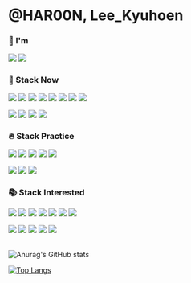 # @HAR00N, Lee_Kyuhoen
<!--
**HAR00N/HAR00N** is a ✨ _special_ ✨ repository because its `README.md` (this file) appears on your GitHub profile.
Here are some ideas to get you started:
- 🔭 I’m currently working on ...
- 🌱 I’m currently learning ...
- 👯 I’m looking to collaborate on ...
- 🤔 I’m looking for help with ...
- 💬 Ask me about ...
- 📫 How to reach me: ...
- 😄 Pronouns: ...
- ⚡ Fun fact: ...
-->
### 👋 I'm
<a href="https://www.instagram.com/kkyuhoney/?hl=ko" target="_blank"><img src="https://img.shields.io/badge/kkyuheony-E4405F?style=flat-square&logo=instagram&logoColor=white"/></a>
<a href="mailto:rustic606@gmail.com" target="_blank"><img src="https://img.shields.io/badge/rustic606-EA4335?style=flat-square&logo=gmail&logoColor=white"/></a>

### 🔨 Stack Now
<a href="#" target="_blank"><img src="https://img.shields.io/badge/GitHub-181717?style=flat-square&logo=github&logoColor=white"/></a>
   <a href="#" target="_blank"><img src="https://img.shields.io/badge/Git-F05032?style=flat-square&logo=git&logoColor=white"/></a>
   <a href="#" target="_blank"><img src="https://img.shields.io/badge/SVN-809CC9?style=flat-square&logo=subversion&logoColor=white"/></a>
   <a href="#" target="_blank"><img src="https://img.shields.io/badge/M%20Matlab-FF7F00?style=flat-square&logo=matlab&logoColor=white"/></a>
       <a href="#" target="_blank"><img src="https://img.shields.io/badge/Oracle-F80000?style=flat-square&logo=oracle&logoColor=white"/></a>
   <a href="#" target="_blank"><img src="https://img.shields.io/badge/Mysql-4479A1?style=flat-square&logo=mysql&logoColor=white"/></a>
   <a href="#" target="_blank"><img src="https://img.shields.io/badge/Docker-2496ED?style=flat-square&logo=docker&logoColor=white"/></a>
   <a href="#" target="_blank"><img src="https://img.shields.io/badge/Tomcat-F8DC75?style=flat-square&logo=apachetomcat&logoColor=black"/></a>
  
   <a href="#" target="_blank"><img src="https://img.shields.io/badge/Java-007396?style=flat-square&logo=java&logoColor=white"/></a>
   <a href="#" target="_blank"><img src="https://img.shields.io/badge/Spring-6DB33F?style=flat-square&logo=spring&logoColor=white"/></a>
   <a href="#" target="_blank"><img src="https://img.shields.io/badge/JavaScript-F7DF1E?style=flat-square&logo=JavaScript&logoColor=black"/></a> 
   <a href="#" target="_blank"><img src="https://img.shields.io/badge/Vue.js-4FC08D?style=flat-square&logo=vue.js&logoColor=white"/></a>

### 🔥 Stack Practice
<a href="#" target="_blank"><img src="https://img.shields.io/badge/Node.js-339933?style=flat-square&logo=node.js&logoColor=white"/></a>
   <a href="#" target="_blank"><img src="https://img.shields.io/badge/Express-000000?style=flat-square&logo=express&logoColor=white"/></a>
   <a href="#" target="_blank"><img src="https://img.shields.io/badge/Python-3776AB?style=flat-square&logo=python&logoColor=white"/></a>
   <a href="#" target="_blank"><img src="https://img.shields.io/badge/Kotlin-7F52FF?style=flat-square&logo=kotlin&logoColor=white"/></a>
   <a href="#" target="_blank"><img src="https://img.shields.io/badge/TypeScript-3178C6?style=flat-square&logo=typescript&logoColor=white"/></a>
   
   <a href="#" target="_blank"><img src="https://img.shields.io/badge/HTML-E34F26?style=flat-square&logo=HTML5&logoColor=white"/></a>
   <a href="#" target="_blank"><img src="https://img.shields.io/badge/CSS-1572B6?style=flat-square&logo=CSS3&logoColor=white"/></a>
   <a href="#" target="_blank"><img src="https://img.shields.io/badge/SASS-CC6699?style=flat-square&logo=SASS&logoColor=white"/></a>
   
### 📚 Stack Interested
<a href="#" target="_blank"><img src="https://img.shields.io/badge/Ruby-CC342D?style=flat-square&logo=ruby&logoColor=white"/></a>
   <a href="#" target="_blank"><img src="https://img.shields.io/badge/Django-092E20?style=flat-square&logo=django&logoColor=white"/></a>
   <a href="#" target="_blank"><img src="https://img.shields.io/badge/React-61DAFB?style=flat-square&logo=react&logoColor=black"/></a>
   <a href="#" target="_blank"><img src="https://img.shields.io/badge/R-276DC3?style=flat-square&logo=r&logoColor=white"/></a>
   <a href="#" target="_blank"><img src="https://img.shields.io/badge/Go-00ADD8?style=flat-square&logo=go&logoColor=white"/></a>
   <a href="#" target="_blank"><img src="https://img.shields.io/badge/PostgreSql-4169E1?style=flat-square&logo=postgresql&logoColor=white"/></a>
   <a href="#" target="_blank"><img src="https://img.shields.io/badge/Elasticsearch-005571?style=flat-square&logo=elasticsearch&logoColor=white"/></a>
   
   <a href="#" target="_blank"><img src="https://img.shields.io/badge/AWS-232F3E?style=flat-square&logo=Amazon%20AWS&logoColor=white"/></a>
   <a href="#" target="_blank"><img src="https://img.shields.io/badge/SpringBoot-6DB33F?style=flat-square&logo=springboot&logoColor=white"/></a>
     <a href="#" target="_blank"><img src="https://img.shields.io/badge/Svelte-FF3E00?style=flat-square&logo=svelte&logoColor=white"/></a>
     <a href="#" target="_blank"><img src="https://img.shields.io/badge/Redis-DC382D?style=flat-square&logo=redis&logoColor=white"/></a>
     <a href="#" target="_blank"><img src="https://img.shields.io/badge/MongoDB-47A248?style=flat-square&logo=mongodb&logoColor=white"/></a>
    
<br> ![Anurag's GitHub stats](https://github-readme-stats.vercel.app/api?username=HAR00N&show_icons=true&theme=vue)
    
[![Top Langs](https://github-readme-stats.vercel.app/api/top-langs/?username=HAR00N&layout=compact)](https://github.com/anuraghazra/github-readme-stats)
